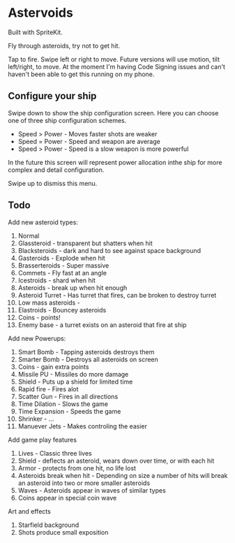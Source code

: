 # Astervoids

Built with SpriteKit. 

Fly through asteroids, try not to get hit. 

Tap to fire. Swipe left or right to move. Future versions will use motion, tilt
left/right, to move. At the moment I'm having Code Signing issues and can't 
haven't been able to get this running on my phone. 

## Configure your ship

Swipe down to show the ship configuration screen. Here you can choose one of three
ship configuration schemes. 

- Speed > Power - Moves faster shots are weaker
- Speed = Power - Speed and weapon are average
- Speed > Power - Speed is a slow weapon is more powerful

In the future this screen will represent power allocation inthe ship for more 
complex and detail configuration. 

Swipe up to dismiss this menu. 

## Todo

Add new asteroid types: 
 
1. Normal
2. Glassteroid - transparent but shatters when hit
3. Blacksteroids - dark and hard to see against space background
4. Gasteroids - Explode when hit
5. Brasserteroids - Super massive
6. Commets - Fly fast at an angle
7. Icestroids - shard when hit
8. Asteroids - break up when hit enough
9. Asteroid Turret - Has turret that fires, can be broken to destroy turret
10. Low mass asteroids -
11. Elastroids - Bouncey asteroids
12. Coins - points!
13. Enemy base - a turret exists on an asteroid that fire at ship

Add new Powerups: 
 
 1. Smart Bomb - Tapping asteroids destroys them
 2. Smarter Bomb - Destroys all asteroids on screen
 3. Coins - gain extra points
 4. Missile PU - Missiles do more damage
 5. Shield - Puts up a shield for limited time
 6. Rapid fire - Fires alot
 7. Scatter Gun - Fires in all directions
 8. Time Dilation - Slows the game
 9. Time Expansion - Speeds the game
 10. Shrinker - ...
 11. Manuever Jets - Makes controling the easier
 
 Add game play features 
 
 1. Lives - Classic three lives
 2. Shield - deflects an asteroid, wears down over time, or with each hit
 3. Armor - protects from one hit, no life lost
 4. Asteroids break when hit - Depending on size a number of hits will break an asteroid into two or more smaller asteroids
 5. Waves - Asteroids appear in waves of similar types
 6. Coins appear in special coin wave

Art and effects

1. Starfield background
2. Shots produce small exposition
